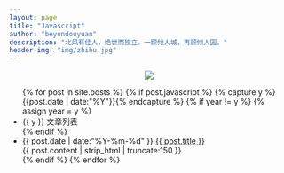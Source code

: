 ```yaml
---
layout: page
title: "Javascript"
author: "beyondouyuan"
description: "北风有佳人，绝世而独立。一顾倾人城，再顾倾人国。"
header-img: "img/zhihu.jpg"
---
```



<center>
    <p><img src="http://7xlfkx.com1.z0.glb.clouddn.com/white2.jpg" align="center"></p>
</center>


<!-- ###代表作：


- [《世界并非如你所见——用可供性来发现更大的世界》](http://www.jianshu.com/p/6f1404e0240d)

- [《如何正确地练习写作》](http://www.jianshu.com/p/2621444b619d)

- [《24款最值得推荐的中文字体》](http://cnfeat.com/blog/2015/05/22/a-24-chinese-fonts/) -->

<!-- ### 2016/10/01 文章 ### -->

<!-- - [《Javascript初成长》](https://beyondouyuan.github.io/blog/2016/10/01/javascript-study-part1/)

Javascrip是一种具有面向对象能力的、解释性的程序设计语言，更具体一点，他是基于对象和事件驱动并具有相对安全性的客户端脚本语言。 -->


<!-- 文章列表 -->
<ul class="listing">
{% for post in site.posts %}
  {% if post.javascript %}
  <!-- 时间轴标记 -->
  	{% capture y %}{{post.date | date:"%Y"}}{% endcapture %}
	  {% if year != y %}
	    {% assign year = y %}
	    <li class="listing-seperator">{{ y }}  文章列表</li>
	  {% endif %}
	  <li class="listing-item">
	  <!-- 时间轴-标题 -->
	    <time datetime="{{ post.date | date:"%Y-%m-%d" }}">{{ post.date | date:"%Y-%m-%d" }}</time>
	    <a href="{{ post.url }}" title="{{ post.title }}">{{ post.title }}</a>
	  </li>
	  <!-- 内容预览 -->
	  <div class="post-content-preview">
            {{ post.content | strip_html | truncate:150 }}
      </div>
  {% endif %}
{% endfor %}
</ul>